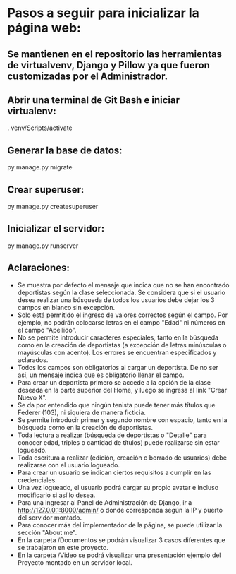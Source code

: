 # Pasos a seguir para inicializar la página web:

## Se mantienen en el repositorio las herramientas de virtualvenv, Django y Pillow ya que fueron customizadas por el Administrador.

## Abrir una terminal de Git Bash e iniciar virtualenv:

. venv/Scripts/activate

## Generar la base de datos:

py manage.py migrate

## Crear superuser:

py manage.py createsuperuser

## Inicializar el servidor:

py manage.py runserver 

## Aclaraciones:

- Se muestra por defecto el mensaje que indica que no se han encontrado deportistas según la clase seleccionada. Se considera que si el usuario desea realizar una búsqueda de todos los usuarios debe dejar los 3 campos en blanco sin excepción.
- Solo está permitido el ingreso de valores correctos según el campo. Por ejemplo, no podrán colocarse letras en el campo "Edad" ni números en el campo "Apellido".
- No se permite introducir caracteres especiales, tanto en la búsqueda como en la creación de deportistas (a excepción de letras minúsculas o mayúsculas con acento). Los errores se encuentran especificados y aclarados.
- Todos los campos son obligatorios al cargar un deportista. De no ser así, un mensaje indica que es obligatorio llenar el campo.
- Para crear un deportista primero se accede a la opción de la clase deseada en la parte superior del Home, y luego se ingresa al link "Crear Nuevo X".
- Se da por entendido que ningún tenista puede tener más títulos que Federer (103), ni siquiera de manera ficticia.
- Se permite introducir primer y segundo nombre con espacio, tanto en la búsqueda como en la creación de deportistas.
- Toda lectura a realizar (búsqueda de deportistas o "Detalle" para conocer edad, triples o cantidad de títulos) puede realizarse sin estar logueado.
- Toda escritura a realizar (edición, creación o borrado de usuarios) debe realizarse con el usuario logueado.
- Para crear un usuario se indican ciertos requisitos a cumplir en las credenciales.
- Una vez logueado, el usuario podrá cargar su propio avatar e incluso modificarlo si así lo desea.
- Para una ingresar al Panel de Administración de Django, ir a http://127.0.0.1:8000/admin/ o donde corresponda según la IP y puerto del servidor montado.
- Para conocer más del implementador de la página, se puede utilizar la sección "About me".
- En la carpeta /Documentos se podrán visualizar 3 casos diferentes que se trabajaron en este proyecto.
- En la carpeta /Video se podrá visualizar una presentación ejemplo del Proyecto montado en un servidor local.
